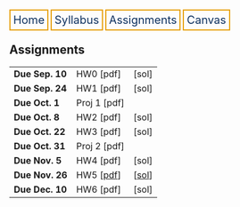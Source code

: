 <html lang="en-US">
<head>
<style>
th, td {
  border-style: none;

body {
  margin: 0;
  font-family: Arial, Helvetica, sans-serif;
}

.topnav {
  overflow: hidden;
  background-color: #333;
}

.topnav a {
  float: left;
  color: #0E315F;
  border:2px solid #E69F0A;
  text-align: center;
  padding: 20px 24px;
  text-decoration: none;
  font-size: 17px;
}

.topnav a:hover {
  background-color: #ddd;
  color: black;
}

.topnav a.active {
  background-color: #04AA6D;
  color: white;
}
}
</style>
</head>
<body>
 
  
 <div class= "topnav">
  <a style = "color: #0E315F; font-size: 20px; border: 2px solid #E69F0A; padding: 5px; text-decoration: none;" href="./home.html">Home</a>
  <a style = "color: #0E315F; font-size: 20px; border: 2px solid #E69F0A; padding: 5px; text-decoration: none;" href="./syllabus.html">Syllabus</a>
  <a style = "color: #0E315F; font-size: 20px; border: 2px solid #E69F0A; padding: 5px; text-decoration: none;" href="./assignments.html">Assignments</a>
  <a style = "color: #0E315F; font-size: 20px; border: 2px solid #E69F0A; padding: 5px; text-decoration: none;" href="https://canvas.emory.edu">Canvas</a>
  
 </div>

<section>
<article>
<h2>Assignments</h2>
    <table>
  <tr>
    <td><strong>Due Sep. 10</strong></td>
    <td>HW0 [pdf]</td>
    <td>[sol]</td>
  </tr>
  <tr>
    <td><strong>Due Sep. 24</strong></td>
    <td>HW1 [pdf]</td>
    <td>[sol]</td>

  </tr>
  <tr>
    <td><strong>Due Oct. 1</strong></td>
    <td>Proj 1 [pdf]</td>
    <td></td>
  </tr>
  <tr>
    <td><strong>Due Oct. 8</strong></td>
    <td>HW2 [pdf]</td>
    <td>[sol]</td>
  </tr>
  <tr>
    <td><strong>Due Oct. 22</strong></td>
    <td>HW3 [pdf]</td>
    <td>[sol]</td>
  </tr>
  <tr>
    <td><strong>Due Oct. 31</strong></td>
    <td>Proj 2 [pdf]</td>
    <td></td>
  </tr>
  <tr>
    <td><strong>Due Nov. 5</strong></td>
    <td>HW4 [pdf]</td>
    <td>[sol]</td>
  </tr>
  <tr>
    <td><strong>Due Nov. 26</strong></td>
    <td>HW5 [<a href = "./files/hw5.pdf">pdf</a>]</td>
    <td>[<a href = "./files/sol5.pdf">sol</a>]</td>
  </tr>
  <tr>
    <td><strong>Due Dec. 10</strong></td>
    <td>HW6 [pdf]</td>
    <td>[sol]</td>
  </tr> 
</table>
  </article>
</section>


</body>
</html>